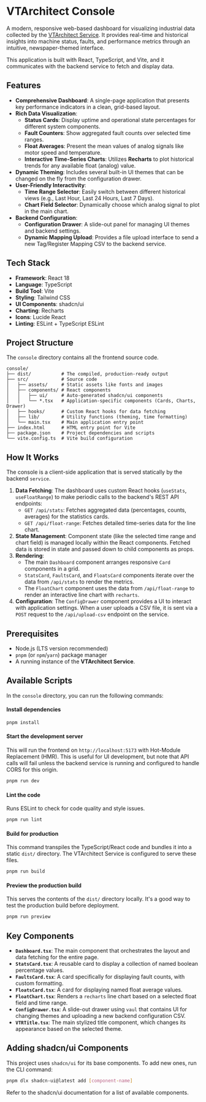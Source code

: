 # VTArchitect Console

A modern, responsive web-based dashboard for visualizing industrial data collected by the [VTArchitect Service](../service/README.md). It provides real-time and historical insights into machine status, faults, and performance metrics through an intuitive, newspaper-themed interface.

This application is built with React, TypeScript, and Vite, and it communicates with the backend service to fetch and display data.

## Features

*   **Comprehensive Dashboard**: A single-page application that presents key performance indicators in a clean, grid-based layout.
*   **Rich Data Visualization**:
    *   **Status Cards**: Display uptime and operational state percentages for different system components.
    *   **Fault Counters**: Show aggregated fault counts over selected time ranges.
    *   **Float Averages**: Present the mean values of analog signals like motor speed and temperature.
    *   **Interactive Time-Series Charts**: Utilizes **Recharts** to plot historical trends for any available float (analog) value.
*   **Dynamic Theming**: Includes several built-in UI themes that can be changed on the fly from the configuration drawer.
*   **User-Friendly Interactivity**:
    *   **Time Range Selector**: Easily switch between different historical views (e.g., Last Hour, Last 24 Hours, Last 7 Days).
    *   **Chart Field Selector**: Dynamically choose which analog signal to plot in the main chart.
*   **Backend Configuration**:
    *   **Configuration Drawer**: A slide-out panel for managing UI themes and backend settings.
    *   **Dynamic Mapping Upload**: Provides a file upload interface to send a new Tag/Register Mapping CSV to the backend service.

## Tech Stack

*   **Framework**: React 18
*   **Language**: TypeScript
*   **Build Tool**: Vite
*   **Styling**: Tailwind CSS
*   **UI Components**: shadcn/ui
*   **Charting**: Recharts
*   **Icons**: Lucide React
*   **Linting**: ESLint + TypeScript ESLint

## Project Structure

The `console` directory contains all the frontend source code.

```
console/
├── dist/           # The compiled, production-ready output
├── src/            # Source code
│   ├── assets/     # Static assets like fonts and images
│   ├── components/ # React components
│   │   ├── ui/     # Auto-generated shadcn/ui components
│   │   └── *.tsx   # Application-specific components (Cards, Charts, Drawer)
│   ├── hooks/      # Custom React hooks for data fetching
│   ├── lib/        # Utility functions (theming, time formatting)
│   └── main.tsx    # Main application entry point
├── index.html      # HTML entry point for Vite
├── package.json    # Project dependencies and scripts
└── vite.config.ts  # Vite build configuration
```

## How It Works

The console is a client-side application that is served statically by the backend `service`.

1.  **Data Fetching**: The dashboard uses custom React hooks (`useStats`, `useFloatRange`) to make periodic calls to the backend's REST API endpoints:
    *   `GET /api/stats`: Fetches aggregated data (percentages, counts, averages) for the statistics cards.
    *   `GET /api/float-range`: Fetches detailed time-series data for the line chart.
2.  **State Management**: Component state (like the selected time range and chart field) is managed locally within the React components. Fetched data is stored in state and passed down to child components as props.
3.  **Rendering**:
    *   The main `Dashboard` component arranges responsive `Card` components in a grid.
    *   `StatsCard`, `FaultsCard`, and `FloatsCard` components iterate over the data from `/api/stats` to render the metrics.
    *   The `FloatChart` component uses the data from `/api/float-range` to render an interactive line chart with `recharts`.
4.  **Configuration**: The `ConfigDrawer` component provides a UI to interact with application settings. When a user uploads a CSV file, it is sent via a `POST` request to the `/api/upload-csv` endpoint on the service.

## Prerequisites

*   Node.js (LTS version recommended)
*   `pnpm` (or `npm`/`yarn`) package manager
*   A running instance of the **VTArchitect Service**.

## Available Scripts

In the `console` directory, you can run the following commands:

#### Install dependencies

```bash
pnpm install
```

#### Start the development server

This will run the frontend on `http://localhost:5173` with Hot-Module Replacement (HMR). This is useful for UI development, but note that API calls will fail unless the backend service is running and configured to handle CORS for this origin.

```bash
pnpm run dev
```

#### Lint the code

Runs ESLint to check for code quality and style issues.

```bash
pnpm run lint
```

#### Build for production

This command transpiles the TypeScript/React code and bundles it into a static `dist/` directory. The VTArchitect Service is configured to serve these files.

```bash
pnpm run build
```

#### Preview the production build

This serves the contents of the `dist/` directory locally. It's a good way to test the production build before deployment.

```bash
pnpm run preview
```

## Key Components

*   **`Dashboard.tsx`**: The main component that orchestrates the layout and data fetching for the entire page.
*   **`StatsCard.tsx`**: A reusable card to display a collection of named boolean percentage values.
*   **`FaultsCard.tsx`**: A card specifically for displaying fault counts, with custom formatting.
*   **`FloatsCard.tsx`**: A card for displaying named float average values.
*   **`FloatChart.tsx`**: Renders a `recharts` line chart based on a selected float field and time range.
*   **`ConfigDrawer.tsx`**: A slide-out drawer using `vaul` that contains UI for changing themes and uploading a new backend configuration CSV.
*   **`VTRTitle.tsx`**: The main stylized title component, which changes its appearance based on the selected theme.

## Adding shadcn/ui Components

This project uses `shadcn/ui` for its base components. To add new ones, run the CLI command:

```bash
pnpm dlx shadcn-ui@latest add [component-name]
```

Refer to the shadcn/ui documentation for a list of available components.